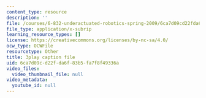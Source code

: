```yaml
---
content_type: resource
description: ''
file: /courses/6-832-underactuated-robotics-spring-2009/6ca7d09cd22fda6f83b5fa7f8f49336a_-RRYZ-b9NpI.srt
file_type: application/x-subrip
learning_resource_types: []
license: https://creativecommons.org/licenses/by-nc-sa/4.0/
ocw_type: OCWFile
resourcetype: Other
title: 3play caption file
uid: 6ca7d09c-d22f-da6f-83b5-fa7f8f49336a
video_files:
  video_thumbnail_file: null
video_metadata:
  youtube_id: null
---
```

